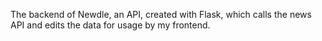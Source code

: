 The backend of Newdle, an API, created with Flask, which calls the news API and edits the data for usage by my frontend.